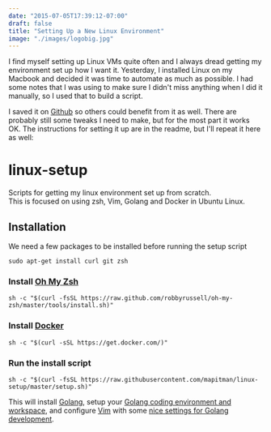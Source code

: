 ```yaml
---
date: "2015-07-05T17:39:12-07:00"
draft: false
title: "Setting Up a New Linux Environment"
image: "./images/logobig.jpg"
---
```


I find myself setting up Linux VMs quite often and I always dread getting my environment set up how I want it. Yesterday, I installed Linux on my Macbook and decided it was time to automate as much as possible. I had some notes that I was using to make sure I didn't miss anything when I did it manually, so I used that to build a script.  

I saved it on [Github](https://github.com/mapitman/linux-setup) so others could benefit from it as well. There are probably still some tweaks I need to make, but for the most part it works OK. The instructions for setting it up are in the readme, but I'll repeat it here as well:

# linux-setup
Scripts for getting my linux environment set up from scratch.  
This is focused on using zsh, Vim, Golang and Docker in Ubuntu Linux.

## Installation
We need a few packages to be installed before running the setup script
```
sudo apt-get install curl git zsh
```
### Install [Oh My Zsh](https://github.com/robbyrussell/oh-my-zsh)
```
sh -c "$(curl -fsSL https://raw.github.com/robbyrussell/oh-my-zsh/master/tools/install.sh)"
```
### Install [Docker](https://www.docker.com/)
```
sh -c "$(curl -sSL https://get.docker.com/)"
```

### Run the install script
```
sh -c "$(curl -fsSL https://raw.githubusercontent.com/mapitman/linux-setup/master/setup.sh)"
```

This will install [Golang](http://golang.org/), setup your [Golang coding environment and workspace](http://golang.org/doc/code.html), and configure [Vim](http://www.vim.org/) with some [nice settings for Golang development](https://github.com/fatih/vim-go). 

